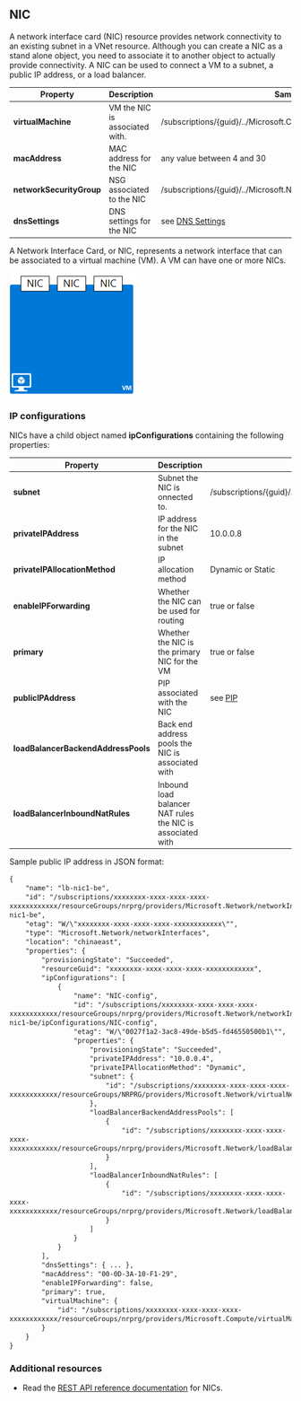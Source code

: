 ## NIC
A network interface card (NIC) resource provides network connectivity to an existing subnet in a VNet resource. Although you can create a NIC as a stand alone object, you need to associate it to another object to actually provide connectivity. A NIC can be used to connect a VM to a subnet, a public IP address, or a load balancer.  

| Property | Description | Sample values |
| --- | --- | --- |
| **virtualMachine** |VM the NIC is associated with. |/subscriptions/{guid}/../Microsoft.Compute/virtualMachines/vm1 |
| **macAddress** |MAC address for the NIC |any value between 4 and 30 |
| **networkSecurityGroup** |NSG associated to the NIC |/subscriptions/{guid}/../Microsoft.Network/networkSecurityGroups/myNSG1 |
| **dnsSettings** |DNS settings for the NIC |see [DNS Settings](#DNS-settings) |

A Network Interface Card, or NIC, represents a network interface that can be associated to a virtual machine (VM). A VM can have one or more NICs.

![NIC's on a single VM](./media/resource-groups-networking/Figure3.png)

### IP configurations
NICs have a child object named **ipConfigurations** containing the following properties:

| Property | Description | Sample values |
| --- | --- | --- |
| **subnet** |Subnet the NIC is onnected to. |/subscriptions/{guid}/../Microsoft.Network/virtualNetworks/myvnet1/subnets/mysub1 |
| **privateIPAddress** |IP address for the NIC in the subnet |10.0.0.8 |
| **privateIPAllocationMethod** |IP allocation method |Dynamic or Static |
| **enableIPForwarding** |Whether the NIC can be used for routing |true or false |
| **primary** |Whether the NIC is the primary NIC for the VM |true or false |
|**publicIPAddress** |PIP associated with the NIC |see [PIP](#Public-IP-address) |
| **loadBalancerBackendAddressPools** |Back end address pools the NIC is associated with | |
| **loadBalancerInboundNatRules** |Inbound load balancer NAT rules the NIC is associated with | |

Sample public IP address in JSON format:

```
{
    "name": "lb-nic1-be",
    "id": "/subscriptions/xxxxxxxx-xxxx-xxxx-xxxx-xxxxxxxxxxxx/resourceGroups/nrprg/providers/Microsoft.Network/networkInterfaces/lb-nic1-be",
    "etag": "W/\"xxxxxxxx-xxxx-xxxx-xxxx-xxxxxxxxxxxx\"",
    "type": "Microsoft.Network/networkInterfaces",
    "location": "chinaeast",
    "properties": {
        "provisioningState": "Succeeded",
        "resourceGuid": "xxxxxxxx-xxxx-xxxx-xxxx-xxxxxxxxxxxx",
        "ipConfigurations": [
            {
                "name": "NIC-config",
                "id": "/subscriptions/xxxxxxxx-xxxx-xxxx-xxxx-xxxxxxxxxxxx/resourceGroups/nrprg/providers/Microsoft.Network/networkInterfaces/lb-nic1-be/ipConfigurations/NIC-config",
                "etag": "W/\"0027f1a2-3ac8-49de-b5d5-fd46550500b1\"",
                "properties": {
                    "provisioningState": "Succeeded",
                    "privateIPAddress": "10.0.0.4",
                    "privateIPAllocationMethod": "Dynamic",
                    "subnet": {
                        "id": "/subscriptions/xxxxxxxx-xxxx-xxxx-xxxx-xxxxxxxxxxxx/resourceGroups/NRPRG/providers/Microsoft.Network/virtualNetworks/NRPVnet/subnets/NRPVnetSubnet"
                    },
                    "loadBalancerBackendAddressPools": [
                        {
                            "id": "/subscriptions/xxxxxxxx-xxxx-xxxx-xxxx-xxxxxxxxxxxx/resourceGroups/nrprg/providers/Microsoft.Network/loadBalancers/nrplb/backendAddressPools/NRPbackendpool"
                        }
                    ],
                    "loadBalancerInboundNatRules": [
                        {
                            "id": "/subscriptions/xxxxxxxx-xxxx-xxxx-xxxx-xxxxxxxxxxxx/resourceGroups/nrprg/providers/Microsoft.Network/loadBalancers/nrplb/inboundNatRules/rdp1"
                        }
                    ]
                }
            }
        ],
        "dnsSettings": { ... },
        "macAddress": "00-0D-3A-10-F1-29",
        "enableIPForwarding": false,
        "primary": true,
        "virtualMachine": {
            "id": "/subscriptions/xxxxxxxx-xxxx-xxxx-xxxx-xxxxxxxxxxxx/resourceGroups/nrprg/providers/Microsoft.Compute/virtualMachines/web1"
        }
    }
}
```

### Additional resources
* Read the [REST API reference documentation](https://msdn.microsoft.com/zh-cn/library/azure/mt163579.aspx) for NICs.